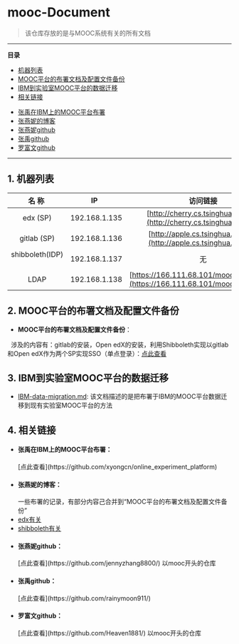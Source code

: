 # mooc-Document
> 该仓库存放的是与MOOC系统有关的所有文档

<hr/>

**目录**
* [机器列表](#framework)
* [MOOC平台的布署文档及配置文件备份](#mooc)
* [IBM到实验室MOOC平台的数据迁移](#migration)
* [相关链接](#link)
 + [张禹在IBM上的MOOC平台布署](#IBM)
 + [张燕妮的博客](#blog)
 + [张燕妮github](#zyni)
 + [张禹github](#zyu)
 + [罗富文github](#lfwen)
<hr/>

<h2 id="framework">1. 机器列表</h2>

| 名 称  | IP   | 访问链接 |
| :-------------: |:-------------:| :-----:|
| edx (SP)     | 192.168.1.135 | [http://cherry.cs.tsinghua.edu.cn](http://cherry.cs.tsinghua.edu.cn) |
| gitlab (SP)     | 192.168.1.136 | [http://apple.cs.tsinghua.edu.cn](http://apple.cs.tsinghua.edu.cn) |
| shibboleth(IDP)      | 192.168.1.137 |无 |
| LDAP      | 192.168.1.138 |[https://166.111.68.101/mooc/ldapadmin/](https://166.111.68.101/mooc/ldapadmin/) |


<h2 id="mooc">2. MOOC平台的布署文档及配置文件备份</h2>

+ **MOOC平台的布署文档及配置文件备份**：

   涉及的内容有：gitlab的安装，Open edX的安装，利用Shibboleth实现以gitlab和Open edX作为两个SP实现SSO（单点登录）：[点此查看](https://github.com/jennyzhang8800/os_platform)
   
   
<h2 id="migration">3. IBM到实验室MOOC平台的数据迁移</h2>

+ [IBM-data-migration.md](https://github.com/jennyzhang8800/mooc-Document/blob/master/IBM-data-migration.md): 该文档描述的是把布署于IBM的MOOC平台数据迁移到现有实验室MOOC平台的方法


<h2 id="link">4. 相关链接</h2>

+ <h4 id="IBM">张禹在IBM上的MOOC平台布署：</h4>[点此查看](https://github.com/xyongcn/online_experiment_platform)
+ <h4 id="blog">张燕妮的博客：</h4>一些布署的记录，有部分内容己合并到“MOOC平台的布署文档及配置文件备份”
 + [edx有关](http://blog.csdn.net/jenyzhang/article/category/3141095)
 + [shibboleth有关](http://blog.csdn.net/jenyzhang/article/category/6337293)
+ <h4 id="zyni">张燕妮github：</h4>[点此查看](https://github.com/jennyzhang8800/) 以mooc开头的仓库
+ <h4 id="zyu">张禹github：</h4>[点此查看](https://github.com/rainymoon911/)
+ <h4 id="lfwen">罗富文github：</h4>[点此查看](https://github.com/Heaven1881/) 以mooc开头的仓库
